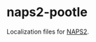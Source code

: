 naps2-pootle
============

Localization files for [NAPS2](https://sourceforge.net/projects/naps2/).
